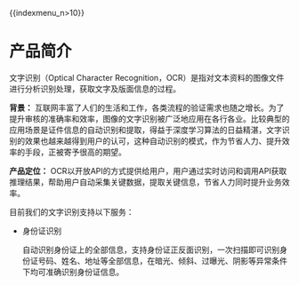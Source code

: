 {{indexmenu_n>10}}

# 产品简介


文字识别（Optical Character Recognition，OCR）是指对文本资料的图像文件进行分析识别处理，获取文字及版面信息的过程。

**背景：**
互联网丰富了人们的生活和工作，各类流程的验证需求也随之增长。为了提升审核的准确率和效率，图像的文字识别被广泛地应用在各行各业。比较典型的应用场景是证件信息的自动识别和提取，得益于深度学习算法的日益精湛，文字识别的效果也越来越得到用户的认可，这种自动识别的模式，作为节省人力、提升效率的手段，正被寄予很高的期望。



**产品定位：**
OCR以开放API的方式提供给用户，用户通过实时访问和调用API获取推理结果，帮助用户自动采集关键数据，提取关键信息，节省人力同时提升业务效率。




目前我们的文字识别支持以下服务：

- 身份证识别

  自动识别身份证上的全部信息，支持身份证正反面识别，一次扫描即可识别身份证号码、姓名、地址等全部信息，在暗光、倾斜、过曝光、阴影等异常条件下均可准确识别身份证信息。

